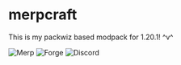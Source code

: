 # merpcraft
This is my packwiz based modpack for 1.20.1! ^v^


![Merp](https://img.shields.io/badge/MerpCraft-1.7.8-ffbc02?style=plastic&logo=minetest&logoColor=ffffff&labelColor=313338&link=https%3A%2F%2Fwww.youtube.com%2Fwatch%3Fv%3DsnnvFtV_2VU)
![Forge](https://img.shields.io/badge/Loader-Forge-F16436?style=plastic&logo=curseforge&logoColor=ffffff&labelColor=313338)
![Discord](https://img.shields.io/discord/1160693830325125252?style=plastic&logo=discord&label=Discord&labelColor=313338&color=5865f2&link=discord.gg%2FeMdWk4ftrS)
